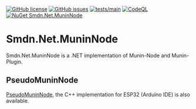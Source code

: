 [![GitHub license](https://img.shields.io/github/license/smdn/Smdn.Net.MuninNode)](https://github.com/smdn/Smdn.Net.MuninNode/blob/main/LICENSE.txt)
[![GitHub issues](https://img.shields.io/github/issues/smdn/Smdn.Net.MuninNode)](https://github.com/smdn/Smdn.Net.MuninNode/issues)
[![tests/main](https://img.shields.io/github/actions/workflow/status/smdn/Smdn.Net.MuninNode/test.yml?branch=main&label=tests%2Fmain)](https://github.com/smdn/Smdn.Net.MuninNode/actions/workflows/test.yml)
[![CodeQL](https://github.com/smdn/Smdn.Net.MuninNode/actions/workflows/codeql-analysis.yml/badge.svg?branch=main)](https://github.com/smdn/Smdn.Net.MuninNode/actions/workflows/codeql-analysis.yml)
[![NuGet Smdn.Net.MuninNode](https://img.shields.io/nuget/v/Smdn.Net.MuninNode.svg)](https://www.nuget.org/packages/Smdn.Net.MuninNode/)

# Smdn.Net.MuninNode
Smdn.Net.MuninNode is a .NET implementation of Munin-Node and Munin-Plugin.

## PseudoMuninNode
[PseudoMuninNode](https://github.com/smdn/PseudoMuninNode), the C++ implementation for ESP32 (Arduino IDE) is also available.
